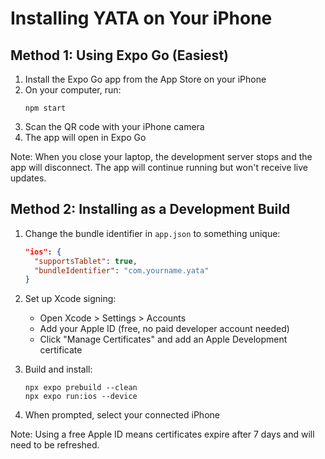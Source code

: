 # Installing YATA on Your iPhone

## Method 1: Using Expo Go (Easiest)

1. Install the Expo Go app from the App Store on your iPhone
2. On your computer, run:
   ```
   npm start
   ```
3. Scan the QR code with your iPhone camera
4. The app will open in Expo Go

Note: When you close your laptop, the development server stops and the app will disconnect. The app will continue running but won't receive live updates.

## Method 2: Installing as a Development Build

1. Change the bundle identifier in `app.json` to something unique:
   ```json
   "ios": {
     "supportsTablet": true,
     "bundleIdentifier": "com.yourname.yata"
   }
   ```

2. Set up Xcode signing:
   - Open Xcode > Settings > Accounts
   - Add your Apple ID (free, no paid developer account needed)
   - Click "Manage Certificates" and add an Apple Development certificate

3. Build and install:
   ```
   npx expo prebuild --clean
   npx expo run:ios --device
   ```

4. When prompted, select your connected iPhone

Note: Using a free Apple ID means certificates expire after 7 days and will need to be refreshed.
